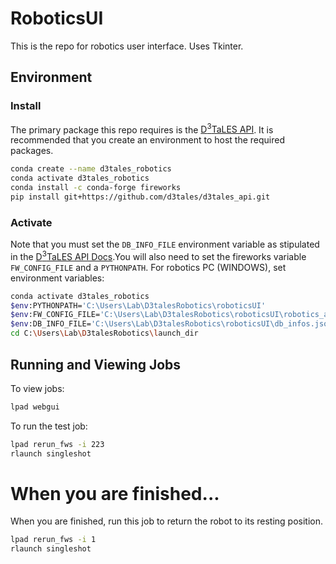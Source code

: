 # RoboticsUI
This is the repo for robotics user interface. Uses Tkinter.

## Environment
### Install
The primary package this repo requires is the [D<sup>3</sup>TaLES API](https://github.com/D3TaLES/d3tales_api). 
It is recommended that you create an environment to host the required packages. 
```bash
conda create --name d3tales_robotics
conda activate d3tales_robotics
conda install -c conda-forge fireworks
pip install git+https://github.com/d3tales/d3tales_api.git
```

### Activate
Note that you must set the `DB_INFO_FILE` environment variable as stipulated in the
[D<sup>3</sup>TaLES API Docs](https://github.com/D3TaLES/d3tales_api).You will also
need to set the fireworks variable `FW_CONFIG_FILE` and a `PYTHONPATH`. For robotics PC (WINDOWS), 
set environment variables: 
```bash
conda activate d3tales_robotics
$env:PYTHONPATH='C:\Users\Lab\D3talesRobotics\roboticsUI'
$env:FW_CONFIG_FILE='C:\Users\Lab\D3talesRobotics\roboticsUI\robotics_api\management\config\FW_config.yaml'
$env:DB_INFO_FILE='C:\Users\Lab\D3talesRobotics\roboticsUI\db_infos.json'
cd C:\Users\Lab\D3talesRobotics\launch_dir
```

## Running and Viewing Jobs

To view jobs: 
```bash
lpad webgui
```

To run the test job: 
```bash
lpad rerun_fws -i 223 
rlaunch singleshot
```

# When you are finished...
When you are finished, run this job to return the robot to its resting position.  
```bash
lpad rerun_fws -i 1 
rlaunch singleshot
```

[//]: # (export PYTHONPATH=/mnt/external_drive/D3TaLES/robotics/roboticsUI)
[//]: # (export FW_CONFIG_FILE=/mnt/external_drive/D3TaLES/robotics/roboticsUI/robotics_api/management/config/FW_config.yaml)
[//]: # (export DB_INFO_FILE=/mnt/research/D3TaLES/database/db_infos.json)
